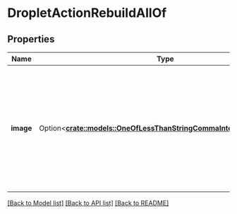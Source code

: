 # DropletActionRebuildAllOf

## Properties

Name | Type | Description | Notes
------------ | ------------- | ------------- | -------------
**image** | Option<[**crate::models::OneOfLessThanStringCommaIntegerGreaterThan**](oneOf<string,integer>.md)> | The image ID of a public or private image or the slug identifier for a public image. The Droplet will be rebuilt using this image as its base. | [optional]

[[Back to Model list]](../README.md#documentation-for-models) [[Back to API list]](../README.md#documentation-for-api-endpoints) [[Back to README]](../README.md)


